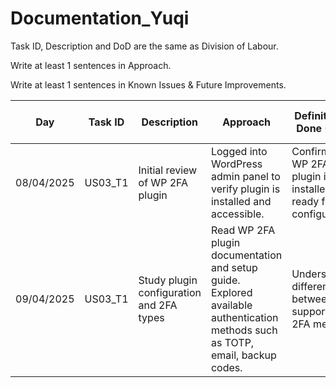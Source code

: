 # Documentation_Yuqi

Task ID, Description and DoD are the same as Division of Labour.

Write at least 1 sentences in Approach.

Write at least 1 sentences in Known Issues & Future Improvements.

| Day        | Task ID | Description | Approach | Definition of Done (DoD) | Known Issues & Future Improvements |
| ---------- | ------- | ----------- | -------- | ------------------------ | ---------------------------------- |
| 08/04/2025 |              US03_T1             |    Initial review of WP 2FA plugin     |      Logged into WordPress admin panel to verify plugin is installed and accessible.       |     Confirmed WP 2FA plugin is pre-installed and ready for configuration.     |                                    |
|  09/04/2025   |   US03_T1   |   Study plugin configuration and 2FA types   |  Read WP 2FA plugin documentation and setup guide. Explored available authentication methods such as TOTP, email, backup codes.   |   Understood differences between supported 2FA methods.  |   Task split between Zixian and me is still pending.  |

 

